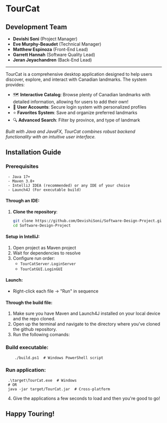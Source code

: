 # **TourCat**
## Development Team  
- **Devishi Soni** (Project Manager)
- **Eve Murphy-Beaudet** (Technical Manager)  
- **Matthew Espinoza** (Front-End Lead)
- **Garrett Hannah** (Software Quality Lead)
- **Jeran Jeyachandren** (Back-End Lead)

---

TourCat is a comprehensive desktop application designed to help users discover, explore, and interact with Canadian landmarks. The system provides:  

- 🗺️ **Interactive Catalog**: Browse plenty of Canadian landmarks with detailed information, allowing for users to add their own!
- 🔐 **User Accounts**: Secure login system with personalized profiles  
- ⭐ **Favorites System**: Save and organize preferred landmarks    
- 🔍 **Advanced Search**: Filter by province, and type of landmark

*Built with Java and JavaFX, TourCat combines robust backend functionality with an intuitive user interface.*  


## Installation Guide
### Prerequisites
     - Java 17+ 
     - Maven 3.8+
     - IntelliJ IDEA (recommended) or any IDE of your choice
     - Launch4J (For executable build)

#### Through an IDE: ####
1. **Clone the repository**:  
   ```bash  
   git clone https://github.com/DevishiSoni/Software-Design-Project.git 
   cd Software-Design-Project
#### Setup in IntelliJ:
1. Open project as Maven project
2. Wait for dependencies to resolve
3. Configure run order:
   - `TourCatServer.LoginServer`
   - `TourCatGUI.LoginGUI`
#### Launch:
- Right-click each file → "Run" in sequence
  
#### Through the build file: ####
1. Make sure you have Maven and Launch4J installed on your local device and the repo cloned. 
2. Open up the terminal and navigate to the directory where you've cloned the github repository.
3. Run the following comands:
### Build executable: ###
        ./build.ps1  # Windows PowerShell script
### Run application:
     .\target\TourCat.exe  # Windows
     # OR
     java -jar target/TourCat.jar  # Cross-platform

4. Give the applications a few seconds to load and then you're good to go!




## Happy Touring!


